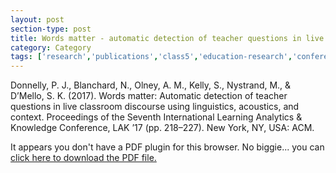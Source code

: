 ```yaml
---
layout: post
section-type: post
title: Words matter - automatic detection of teacher questions in live classroom discourse using linguistics, acoustics, and context
category: Category
tags: ['research','publications','class5','education-research','conference-regular','discourse','nlp']
---
```

Donnelly, P. J., Blanchard, N., Olney, A. M., Kelly, S., Nystrand, M., & D’Mello, S. K. (2017). Words matter: Automatic detection of teacher questions in live classroom discourse using linguistics, acoustics, and context. Proceedings of the Seventh International Learning Analytics & Knowledge Conference, LAK ’17 (pp. 218–227). New York, NY, USA: ACM.

<object data="https://blogs.memphis.edu/aolney/files/2019/10/p218-donnelly.pdf" type="application/pdf" width="100%" height="600px">
 
  <p>It appears you don't have a PDF plugin for this browser.
  No biggie... you can <a href="https://blogs.memphis.edu/aolney/files/2019/10/p218-donnelly.pdf">click here to
  download the PDF file.</a></p>
  
</object>
